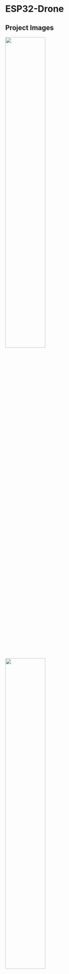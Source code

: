 # ESP32-Drone
## Project Images

<img src="https://github.com/user-attachments/assets/cf23a34f-e862-4f0b-bad8-c11b40a29237" width="50%" />

<img src="https://github.com/user-attachments/assets/04512347-8bc8-4630-acfe-72a15ddec1d4" width="50%" /> 


---
## Software
The code is structurd in modules:

**main**  
- Init: SBUS, IMU, PWM, LED, Battery  
- Safety: Failsafe, Low-voltage, Arming  
- Motor mix: Inputs + PID corrections  
**SbusReceiver**  
- Reads SBUS signal  
- Maps + filters channels  
- Deadband, scaling, failsafe check  

**MPU6050**  
- Reads gyro + accel  
- Complementary filter for roll/pitch  
- Provides orientation data  

**PidController**  
- Generic PID loop  
- Used for roll and pitch stabilization  (no yaw!)

**FlightController**  
- Reads roll/pitch targets from SBUS and actual values from IMU  
- Runs PID controllers for roll and pitch  
- Outputs correction values (but the Donelogic is used in main yet.)

**config.h**  
- Pin definitions  
- PID parameters  
- PWM setup  
- Battery thresholds 

---
## Hardware

**Supported Hardware:  
- ESP32-C3  
- MPU6050 // MPU6500  
- SBUS Receiver (serial data from RadioLink remote controller)  
- 4 × Brushed DC Motors (3.7 V)  
- Custom Motor Drivers (MOSFET + gate resistor + pull-down + Schottky diode)  
- 1S LiPo Battery  
- Resistor Divider (for battery voltage measurement)  
- LED Indicator (low-voltage warning)  
- Capacitors for voltage spikes  

The system is based on an ESP32-C3 Super Mini microcontroller combined with an MPU6500 IMU for orientation sensing.  
Remote control signals are received by a serial SBUS input.  
Four DC brushed motors are controlled by custom motor drivers. Each is build with a Mosfet, pulldown resisitor and a shottky diode. 

